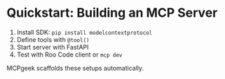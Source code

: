 # Quickstart: Building an MCP Server

1. Install SDK: `pip install modelcontextprotocol`
2. Define tools with `@tool()`
3. Start server with FastAPI
4. Test with Roo Code client or `mcp dev`

MCPgeek scaffolds these setups automatically.